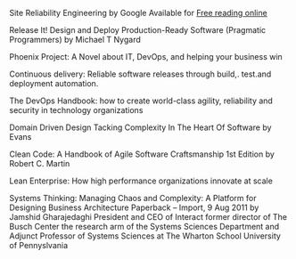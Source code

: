 Site Reliability Engineering by Google
Available for [Free reading online](https://landing.google.com/sre/book/index.html)

Release It! Design and Deploy Production-Ready Software (Pragmatic Programmers) 
by Michael T Nygard

Phoenix Project: A Novel about IT, DevOps, and helping your business win

Continuous delivery: Reliable software releases through build,. test.and deployment automation.

The DevOps Handbook: how to create world-class agility, reliability and security in technology organizations

Domain Driven Design Tacking Complexity In The Heart Of Software by Evans

Clean Code: A Handbook of Agile Software Craftsmanship 1st Edition by Robert C. Martin

Lean Enterprise: How high performance organizations innovate at scale

Systems Thinking: Managing Chaos and Complexity: A Platform for Designing Business Architecture Paperback – Import, 9 Aug 2011
by Jamshid Gharajedaghi President and CEO of Interact former director of The Busch Center the research arm of the Systems Sciences Department 
and Adjunct Professor of Systems Sciences at The Wharton School University of Pennyslvania
